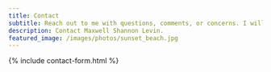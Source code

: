 ```yaml
---
title: Contact
subtitle: Reach out to me with questions, comments, or concerns. I will do my best to respond within 48 hours.
description: Contact Maxwell Shannon Levin. 
featured_image: /images/photos/sunset_beach.jpg
---
```


{% include contact-form.html %}
